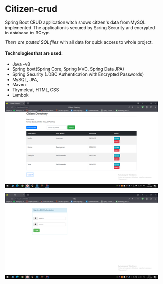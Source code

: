 # Citizen-crud

 Spring Boot CRUD application witch shows citizen's data from MySQL implemented. 
 The application is secured by Spring Security and encrypted in database by BCrypt.

 *There are posted SQL files* with all data for quick access to whole project.

#### **Technologies that are used**:
* Java -v8
* Spring boot(Spring Core, Spring MVC, Spring Data JPA)
* Spring Security (JDBC Authentication with Encrypted Passwords)
* MySQL, JPA, 
* Maven
* Thymeleaf, HTML, CSS
* Lombok

![Image of Maint](https://github.com/Avgona/Citizen-crud/blob/main/images/main.png?raw=true)

![Image of Maint](https://github.com/Avgona/Citizen-crud/blob/main/images/security.png?raw=true)
